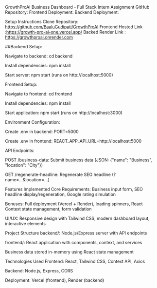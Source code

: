 GrowthProAI Business Dashboard - Full Stack Intern Assignment
GitHub Repository:
Frontend Deployment:
Backend Deployment: 

Setup Instructions
Clone Repository: https://github.com/BaaluGudipati/GrowthProAI
Frontend Hosted Link :https://growth-pro-ai-one.vercel.app/
Backed Render Link : https://growthproai.onrender.com

##Backend Setup:

Navigate to backend: cd backend

Install dependencies: npm install

Start server: npm start (runs on http://localhost:5000)

Frontend Setup:

Navigate to frontend: cd frontend

Install dependencies: npm install

Start application: npm start (runs on http://localhost:3000)

Environment Configuration:

Create .env in backend: PORT=5000

Create .env in frontend: REACT_APP_API_URL=http://localhost:5000

API Endpoints:

POST /business-data: Submit business data (JSON: {"name": "Business", "location": "City"})

GET /regenerate-headline: Regenerate SEO headline (?name=...&location=...)

Features Implemented
Core Requirements: Business input form, SEO headline display/regeneration, Google rating simulation

Bonuses: Full deployment (Vercel + Render), loading spinners, React Context state management, form validation

UI/UX: Responsive design with Tailwind CSS, modern dashboard layout, interactive elements

Project Structure
backend/: Node.js/Express server with API endpoints

frontend/: React application with components, context, and services

Business data stored in-memory using React state management

Technologies Used
Frontend: React, Tailwind CSS, Context API, Axios

Backend: Node.js, Express, CORS

Deployment: Vercel (frontend), Render (backend)
